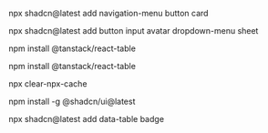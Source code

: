 npx shadcn@latest add navigation-menu button card

npx shadcn@latest add button input avatar dropdown-menu sheet

npm install @tanstack/react-table



npm install @tanstack/react-table

npx clear-npx-cache

npm install -g @shadcn/ui@latest

npx shadcn@latest add data-table badge